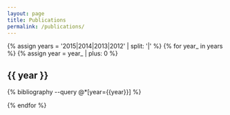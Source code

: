 ```yaml
---
layout: page
title: Publications
permalink: /publications/
---
```

{% assign years = '2015|2014|2013|2012' | split: '|' %}
{% for year_ in years %}
{% assign year = year_ | plus: 0 %}
<h2>{{ year }}</h2>
{% bibliography --query @*[year={{year}}] %}

{% endfor %}





